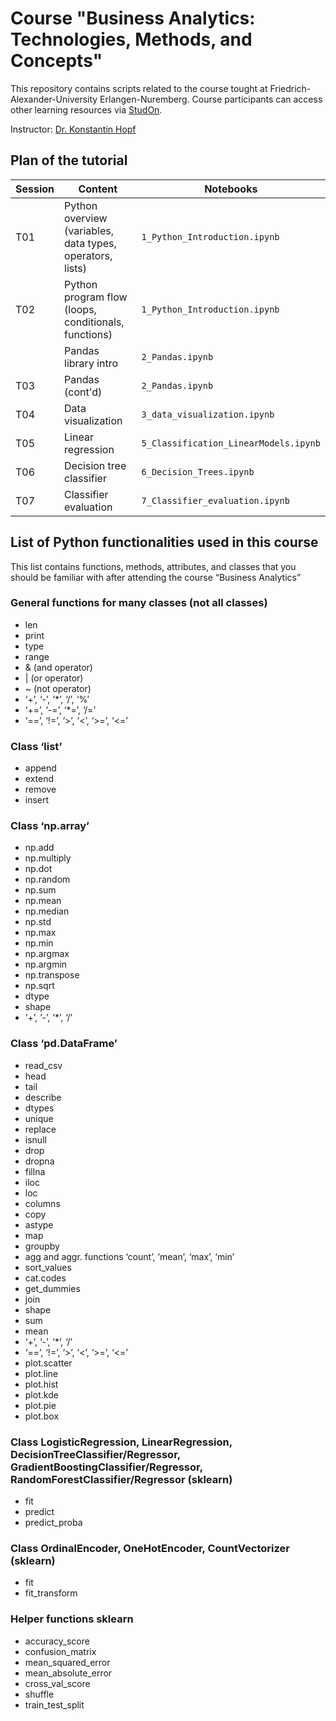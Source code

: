# Course "Business Analytics: Technologies, Methods, and Concepts"

This repository contains scripts related to the course tought at Friedrich-Alexander-University Erlangen-Nuremberg. Course participants can access other learning resources via [StudOn](https://www.studon.fau.de/studon/goto.php?target=crs_5706293).

Instructor: [Dr. Konstantin Hopf](https://www.uni-bamberg.de/eesys/team/konstantin-hopf/)

## Plan of the tutorial

| Session | Content | Notebooks |
|---------|---------|-----------|
| T01 | Python overview (variables, data types, operators, lists) | `1_Python_Introduction.ipynb` |
| T02 | Python program flow (loops, conditionals, functions) | `1_Python_Introduction.ipynb` |
|     | Pandas library intro | `2_Pandas.ipynb` |
| T03 | Pandas (cont'd)      | `2_Pandas.ipynb` |
| T04 | Data visualization | `3_data_visualization.ipynb` | 
| T05 | Linear regression | `5_Classification_LinearModels.ipynb` |
| T06 | Decision tree classifier | `6_Decision_Trees.ipynb` |
| T07 | Classifier evaluation | `7_Classifier_evaluation.ipynb` |

## List of Python functionalities used in this course

This list contains functions, methods, attributes, and classes that you should be familiar with after attending the course “Business Analytics”


### General functions for many classes (not all classes)
* len
* print
* type
* range
* & (and operator)
* | (or operator)
* ~ (not operator)
* ‘+’, ‘-’, ‘*’, ‘/’, ‘%’ 
* ‘+=’, ‘-=’, ‘*=’, ‘/=’ 
* ‘==’, ‘!=’, ‘>’, ‘<’, ‘>=’, ‘<=’ 

### Class ‘list’
* append
* extend
* remove
* insert

### Class ‘np.array’
* np.add
* np.multiply
* np.dot
* np.random
* np.sum
* np.mean
* np.median
* np.std
* np.max
* np.min
* np.argmax
* np.argmin
* np.transpose
* np.sqrt
* dtype
* shape
* ‘+’, ‘-’, ‘*’, ‘/’

### Class ‘pd.DataFrame’
* read_csv
* head
* tail
* describe
* dtypes
* unique
* replace
* isnull
* drop
* dropna
* fillna
* iloc
* loc
* columns
* copy
* astype
* map
* groupby
* agg and aggr. functions ‘count’, ‘mean’, ‘max’, ‘min’
* sort_values
* cat.codes
* get_dummies
* join
* shape
* sum
* mean
* ‘+’, ‘-’, ‘*’, ‘/’
* ‘==’, ‘!=’, ‘>’, ‘<’, ‘>=’, ‘<=’
* plot.scatter
* plot.line
* plot.hist
* plot.kde
* plot.pie
* plot.box

### Class LogisticRegression, LinearRegression, DecisionTreeClassifier/Regressor, GradientBoostingClassifier/Regressor, RandomForestClassifier/Regressor (sklearn)
* fit
* predict
* predict_proba

### Class OrdinalEncoder, OneHotEncoder, CountVectorizer (sklearn)
* fit
* fit_transform

### Helper functions sklearn
* accuracy_score
* confusion_matrix
* mean_squared_error
* mean_absolute_error
* cross_val_score
* shuffle
* train_test_split
